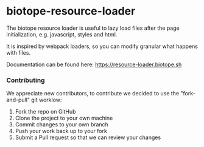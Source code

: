 # biotope-resource-loader

The biotope resource loader is useful to lazy load files after the page initialization, e.g. javascript, styles and html.

It is inspired by webpack loaders, so you can modify granular what happens with files. 

Documentation can be found here: https://resource-loader.biotope.sh

### Contributing
We appreciate new contributors, to contribute we decided to use the "fork-and-pull" git worklow:
1. Fork the repo on GitHub
2. Clone the project to your own machine
3. Commit changes to your own branch
4. Push your work back up to your fork
5. Submit a Pull request so that we can review your changes

